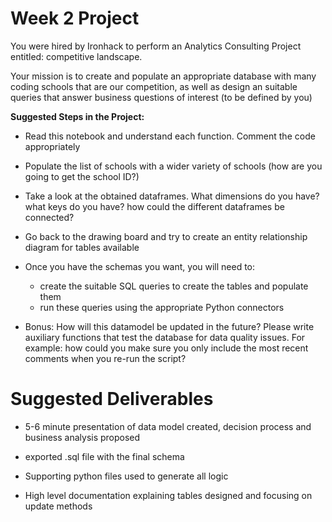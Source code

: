# Week 2 Project
You were hired by Ironhack to perform an Analytics Consulting Project entitled: competitive landscape.

Your mission is to create and populate an appropriate database with many coding schools that are our competition, as well as design an suitable queries that answer business questions of interest (to be defined by you)

**Suggested Steps in the Project:**


*   Read this notebook and understand each function. Comment the code appropriately

*   Populate the list of schools with a wider variety of schools (how are you going to get the school ID?)

* Take a look at the obtained dataframes. What dimensions do you have? what keys do you have? how could the different dataframes be connected?

* Go back to the drawing board and try to create an entity relationship diagram for tables available

* Once you have the schemas you want, you will need to:
  - create the suitable SQL queries to create the tables and populate them
  - run these queries using the appropriate Python connectors

* Bonus: How will this datamodel be updated in the future? Please write auxiliary functions that test the database for data quality issues. For example: how could you make sure you only include the most recent comments when you re-run the script?


# Suggested Deliverables

* 5-6 minute presentation of data model created, decision process and business analysis proposed

* exported .sql file with the final schema

* Supporting python files used to generate all logic

* High level documentation explaining tables designed and focusing on update methods
